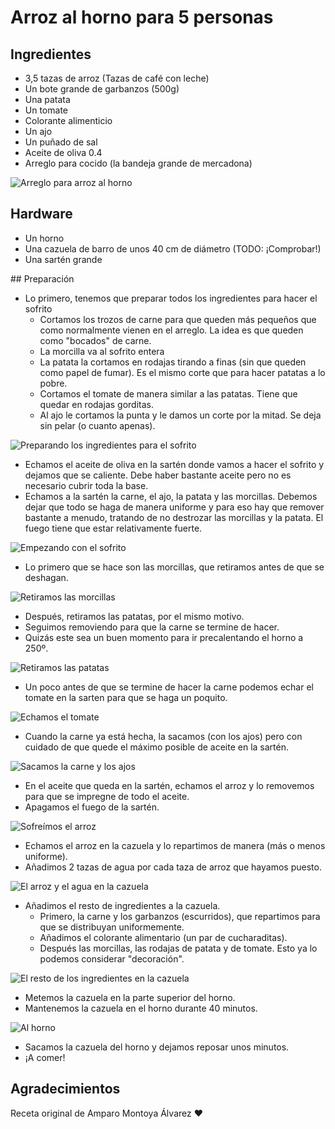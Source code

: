 # Arroz al horno para 5 personas

## Ingredientes

- 3,5 tazas de arroz (Tazas de café con leche)
- Un bote grande de garbanzos (500g)
- Una patata
- Un tomate
- Colorante alimenticio
- Un ajo
- Un puñado de sal
- Aceite de oliva 0.4
- Arreglo para cocido (la bandeja grande de mercadona)

![Arreglo para arroz al horno](img/arregloAAHMercadona.png)

## Hardware

- Un horno
- Una cazuela de barro de unos 40 cm de diámetro (TODO: ¡Comprobar!)
- Una sartén grande

## Preparación

- Lo primero, tenemos que preparar todos los ingredientes para hacer el sofrito
  - Cortamos los trozos de carne para que queden más pequeños que como normalmente vienen en el arreglo. La idea es que queden como "bocados" de carne.
  - La morcilla va al sofrito entera
  - La patata la cortamos en rodajas tirando a finas (sin que queden como papel de fumar). Es el mismo corte que para hacer patatas a lo pobre.
  - Cortamos el tomate de manera similar a las patatas. Tiene que quedar en rodajas gorditas.
  - Al ajo le cortamos la punta y le damos un corte por la mitad. Se deja sin pelar (o cuanto apenas).

![Preparando los ingredientes para el sofrito](img/small_IMG_20180107_130609.jpg)

- Echamos el aceite de oliva en la sartén donde vamos a hacer el sofrito y dejamos que se caliente. Debe haber bastante aceite pero no es necesario cubrir toda la base.
- Echamos a la sartén la carne, el ajo, la patata y las morcillas. Debemos dejar que todo se haga de manera uniforme y para eso hay que remover bastante a menudo, tratando de no destrozar las morcillas y la patata. El fuego tiene que estar relativamente fuerte.

![Empezando con el sofrito](img/small_IMG_20180107_131125.jpg)

- Lo primero que se hace son las morcillas, que retiramos antes de que se deshagan.

![Retiramos las morcillas](img/small_IMG_20180107_131618.jpg)

- Después, retiramos las patatas, por el mismo motivo.
- Seguimos removiendo para que la carne se termine de hacer.
- Quizás este sea un buen momento para ir precalentando el horno a 250º.

![Retiramos las patatas](img/small_IMG_20180107_131728.jpg)

- Un poco antes de que se termine de hacer la carne podemos echar el tomate en la sarten para que se haga un poquito.

![Echamos el tomate](img/small_IMG_20180107_131832.jpg)

- Cuando la carne ya está hecha, la sacamos (con los ajos) pero con cuidado de que quede el máximo posible de aceite en la sartén.

![Sacamos la carne y los ajos](img/small_IMG_20180107_132320.jpg)

- En el aceite que queda en la sartén, echamos el arroz y lo removemos para que se impregne de todo el aceite.
- Apagamos el fuego de la sartén.

![Sofreímos el arroz](img/small_IMG_20180107_132600.jpg)

- Echamos el arroz en la cazuela y lo repartimos de manera (más o menos uniforme).
- Añadimos 2 tazas de agua por cada taza de arroz que hayamos puesto.

![El arroz y el agua en la cazuela](img/small_IMG_20180107_132900.jpg)

- Añadimos el resto de ingredientes a la cazuela.
  - Primero, la carne y los garbanzos (escurridos), que repartimos para que se distribuyan uniformemente.
  - Añadimos el colorante alimentario (un par de cucharaditas).
  - Después las morcillas, las rodajas de patata y de tomate. Esto ya lo podemos considerar "decoración".

![El resto de los ingredientes en la cazuela](img/small_IMG_20180107_133402.jpg)

- Metemos la cazuela en la parte superior del horno.
- Mantenemos la cazuela en el horno durante 40 minutos.

![Al horno](img/small_IMG_20180107_133515.jpg)

- Sacamos la cazuela del horno y dejamos reposar unos minutos.
- ¡A comer!

## Agradecimientos

Receta original de Amparo Montoya Álvarez :heart:
